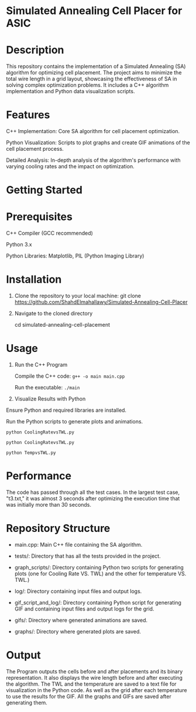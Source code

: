 # Simulated Annealing Cell Placer for ASIC
# Description
This repository contains the implementation of a Simulated Annealing (SA) algorithm for optimizing cell placement. The project aims to minimize the total wire length in a grid layout, showcasing the effectiveness of SA in solving complex optimization problems. It includes a C++ algorithm implementation and Python data visualization scripts.

# Features
C++ Implementation: Core SA algorithm for cell placement optimization.

Python Visualization: Scripts to plot graphs and create GIF animations of the cell placement process.

Detailed Analysis: In-depth analysis of the algorithm's performance with varying cooling rates and the impact on optimization.

# Getting Started
  # Prerequisites
  
  C++ Compiler (GCC recommended)
  
  Python 3.x
  
  Python Libraries: Matplotlib, PIL (Python Imaging Library)
    
  # Installation
  1. Clone the repository to your local machine:
    git clone https://github.com/ShahdElmahallawy/Simulated-Annealing-Cell-Placer

  3. Navigate to the cloned directory
     
     cd simulated-annealing-cell-placement
     
# Usage
1. Run the C++ Program
   
   Compile the C++ code:
     `g++ -o main main.cpp`
   
   Run the executable:
    `./main`
   
3. Visualize Results with Python
   
  Ensure Python and required libraries are installed.

  Run the Python scripts to generate plots and animations.
  
  `python CoolingRatevsTWL.py`
  
  `python CoolingRatevsTWL.py`
  
  `python TempvsTWL.py`

# Performance
The code has passed through all the test cases. In the largest test case, "t3.txt," it was almost 3 seconds after optimizing the execution time that was initially more than 30 seconds.

# Repository Structure

- main.cpp: Main C++ file containing the SA algorithm.

- tests/: Directory that has all the tests provided in the project. 

- graph_scripts/: Directory containing Python two scripts for generating plots (one for Cooling Rate VS. TWL) and the other for temperature VS. TWL.)

- log/: Directory containing input files and output logs.

- gif_script_and_log/: Directory containing Python script for generating GIF and containing input files and output logs for the grid.

- gifs/: Directory where generated animations are saved.

- graphs/: Directory where generated plots are saved.

# Output
The Program outputs the cells before and after placements and its binary representation. 
It also displays the wire length before and after executing the algorithm.
The TWL and the temperature are saved to a text file for visualization in the Python code. As well as the grid after each temperature to use the results for the GIF.
All the graphs and GIFs are saved after generating them. 


